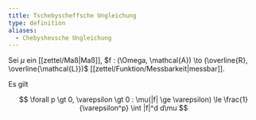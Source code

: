 ```yaml
---
title: Tschebyscheffsche Ungleichung
type: definition
aliases:
  - Chebyshevsche Ungleichung
---
```


Sei $\mu$ ein [[zettel/Maß|Maß]], $f : (\Omega, \mathcal{A}) \to (\overline{R}, \overline{\mathcal{L}})$ [[zettel/Funktion/Messbarkeit|messbar]].

Es gilt

$$
	\forall p \gt 0, \varepsilon \gt 0 : \mu(|f| \ge \varepsilon) \le \frac{1}{\varepsilon^p} \int |f|^d d\mu
$$
